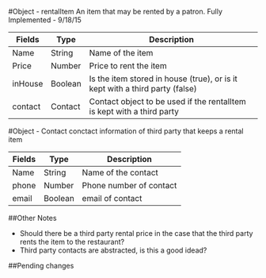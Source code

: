 #Object - rentalItem
An item that may be rented by a patron.
Fully Implemented - 9/18/15

| Fields        | Type          | Description
| ------------- | -------       | ------------|
| Name          | String        | Name of the item |
| Price         | Number        | Price to rent the item |
| inHouse       | Boolean       | Is the item stored in house (true), or is it kept with a third party (false) |
| contact       | Contact       | Contact object to be used if the rentalItem is kept with a third party |

#Object - Contact
conctact information of third party that keeps a rental item

| Fields        | Type          | Description
| ------------- | -------       | ------------|
| Name          | String        | Name of the contact |
| phone         | Number        | Phone number of contact |
| email         | Boolean       | email of contact |



##Other Notes
 
  - Should there be a third party rental price in the case that the third party rents the item to the restaurant?
  - Third party contacts are abstracted, is this a good idead?
  
##Pending changes


